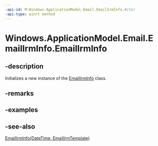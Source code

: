 ```yaml
---
-api-id: M:Windows.ApplicationModel.Email.EmailIrmInfo.#ctor
-api-type: winrt method
---
```


<!-- Method syntax
public EmailIrmInfo()
-->

# Windows.ApplicationModel.Email.EmailIrmInfo.EmailIrmInfo

## -description
Initializes a new instance of the [EmailIrmInfo](emailirminfo.md) class.

## -remarks

## -examples

## -see-also
[EmailIrmInfo(DateTime, EmailIrmTemplate)](emailirminfo_emailirminfo_1624415405.md)